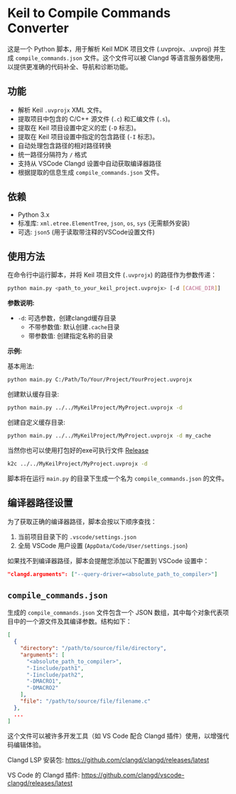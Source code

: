 # Keil to Compile Commands Converter

这是一个 Python 脚本，用于解析 Keil MDK 项目文件 (.uvprojx、.uvproj) 并生成 `compile_commands.json` 文件。这个文件可以被 Clangd 等语言服务器使用，以提供更准确的代码补全、导航和诊断功能。

## 功能

*   解析 Keil `.uvprojx` XML 文件。
*   提取项目中包含的 C/C++ 源文件 (`.c`) 和汇编文件 (`.s`)。
*   提取在 Keil 项目设置中定义的宏 (`-D` 标志)。
*   提取在 Keil 项目设置中指定的包含路径 (`-I` 标志)。
*   自动处理包含路径的相对路径转换
*   统一路径分隔符为 `/` 格式
*   支持从 VSCode Clangd 设置中自动获取编译器路径
*   根据提取的信息生成 `compile_commands.json` 文件。

## 依赖

*   Python 3.x
*   标准库: `xml.etree.ElementTree`, `json`, `os`, `sys` (无需额外安装)
*   可选: `json5` (用于读取带注释的VSCode设置文件)

## 使用方法

在命令行中运行脚本，并将 Keil 项目文件 (`.uvprojx`) 的路径作为参数传递：

```bash
python main.py <path_to_your_keil_project.uvprojx> [-d [CACHE_DIR]]
```

**参数说明:**
- `-d`: 可选参数，创建clangd缓存目录
  - 不带参数值: 默认创建`.cache`目录
  - 带参数值: 创建指定名称的目录

**示例:**

基本用法:
```bash
python main.py C:/Path/To/Your/Project/YourProject.uvprojx
```

创建默认缓存目录:
```bash
python main.py ../../MyKeilProject/MyProject.uvprojx -d
```

创建自定义缓存目录:
```bash
python main.py ../../MyKeilProject/MyProject.uvprojx -d my_cache
```

当然你也可以使用打包好的exe可执行文件 [Release](https://github.com/liuyu80/keil2CompileCommands/releases/latest)

```bash
k2c ../../MyKeilProject/MyProject.uvprojx -d
```

脚本将在运行 `main.py` 的目录下生成一个名为 `compile_commands.json` 的文件。

## 编译器路径设置

为了获取正确的编译器路径，脚本会按以下顺序查找：
1. 当前项目目录下的 `.vscode/settings.json`
2. 全局 VSCode 用户设置 (`AppData/Code/User/settings.json`)

如果找不到编译器路径，脚本会提醒您添加以下配置到 VSCode 设置中：
```json
"clangd.arguments": ["--query-driver=<absolute_path_to_compiler>"]
```

## `compile_commands.json`

生成的 `compile_commands.json` 文件包含一个 JSON 数组，其中每个对象代表项目中的一个源文件及其编译参数。结构如下：

```json
[
  {
    "directory": "/path/to/source/file/directory",
    "arguments": [
      "<absolute_path_to_compiler>",
      "-Iinclude/path1",
      "-Iinclude/path2",
      "-DMACRO1",
      "-DMACRO2"
    ],
    "file": "/path/to/source/file/filename.c"
  },
  ...
]
```

这个文件可以被许多开发工具（如 VS Code 配合 Clangd 插件）使用，以增强代码编辑体验。

Clangd LSP 安装包: https://github.com/clangd/clangd/releases/latest

VS Code 的 Clangd 插件: https://github.com/clangd/vscode-clangd/releases/latest
